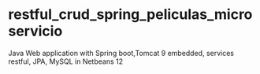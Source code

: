 # restful_crud_spring_peliculas_microservicio
Java Web application with Spring boot,Tomcat 9 embedded, services restful, JPA, MySQL in Netbeans 12
